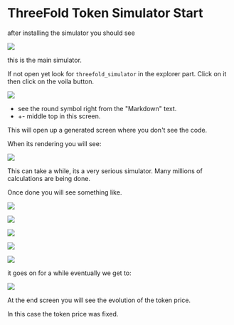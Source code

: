
# ThreeFold Token Simulator Start

after installing the simulator you should see


![](./img/tft_simulator.png)

this is the main simulator.

If not open yet look for ```threefold_simulator``` in the explorer part.
Click on it then click on the voila button.

![](./img/voila_button.png)

- see the round symbol right from the "Markdown" text.
- +- middle top in this screen.

This will open up a generated screen where you don't see the code.

When its rendering you will see:

![](./img/rendering.png)

This can take a while, its a very serious simulator.
Many millions of calculations are being done.

Once done you will see something like.


![](./img/simulation1.png)

![](./img/simulation2.png)

![](./img/simulation3.png)

![](./img/simulation4.png)

![](./img/simulation5.png)

it goes on for a while eventually we get to:

![](./img/simulation10.png)

At the end screen you will see the evolution of the token price.

In this case the token price was fixed.

